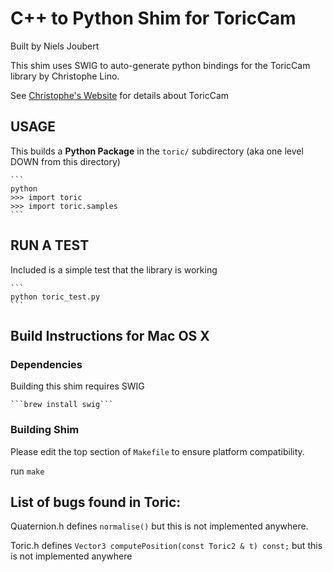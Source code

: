 # C++ to Python Shim for ToricCam

Built by Niels Joubert

This shim uses SWIG to auto-generate python bindings for the ToricCam library by Christophe Lino.

See [Christophe's Website](https://sites.google.com/site/christophelino/libraries) for details about ToricCam

## USAGE

This builds a **Python Package** in the ```toric/``` subdirectory (aka one level DOWN from this directory)

	```
	python
	>>> import toric
	>>> import toric.samples
	```

## RUN A TEST

Included is a simple test that the library is working

	```
	python toric_test.py
	```

## Build Instructions for Mac OS X


### Dependencies

Building this shim requires SWIG

	```brew install swig```

### Building Shim

Please edit the top section of ```Makefile``` to ensure platform compatibility.

run ```make```

## List of bugs found in Toric:

Quaternion.h defines ```normalise()``` but this is not implemented anywhere.

Toric.h defines ```Vector3 computePosition(const Toric2 & t) const;``` but this is not implemented anywhere